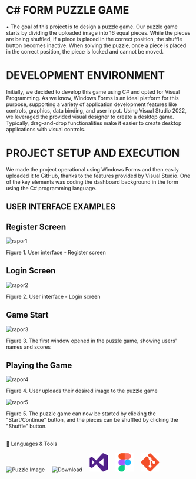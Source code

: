 # C# FORM PUZZLE GAME

• The goal of this project is to design a puzzle game. Our puzzle game starts by dividing the uploaded image into 16 equal pieces. While the pieces are being shuffled, if a piece is placed in the correct position, the shuffle button becomes inactive. When solving the puzzle, once a piece is placed in the correct position, the piece is locked and cannot be moved.

# DEVELOPMENT ENVIRONMENT
Initially, we decided to develop this game using C# and opted for Visual Programming. As we know, Windows Forms is an ideal platform for this purpose, supporting a variety of application development features like controls, graphics, data binding, and user input. Using Visual Studio 2022, we leveraged the provided visual designer to create a desktop game. Typically, drag-and-drop functionalities make it easier to create desktop applications with visual controls.

# PROJECT SETUP AND EXECUTION
We made the project operational using Windows Forms and then easily uploaded it to GitHub, thanks to the features provided by Visual Studio. One of the key elements was coding the dashboard background in the form using the C# programming language.

## USER INTERFACE EXAMPLES

## Register Screen

![rapor1](https://user-images.githubusercontent.com/72405540/230413027-dada2524-2a7e-4101-9094-d189036d0728.png)

Figure 1. User interface - Register screen

## Login Screen

![rapor2](https://user-images.githubusercontent.com/72405540/230413195-edd42fc8-b1ec-4d31-bb8b-0b20d890453e.png)

Figure 2. User interface - Login screen

## Game Start

![rapor3](https://user-images.githubusercontent.com/72405540/230413302-f17b475d-fae7-4a3e-b229-7b0674bd58ed.png)


Figure 3. The first window opened in the puzzle game, showing users' names and scores

## Playing the Game

![rapor4](https://user-images.githubusercontent.com/72405540/230413969-87a69149-78ce-4cc4-926d-b6069fb2f628.png)

Figure 4. User uploads their desired image to the puzzle game

![rapor5](https://user-images.githubusercontent.com/72405540/230414107-f25579b4-95a0-44f7-9d3f-6de566a198fc.png)

Figure 5. The puzzle game can now be started by clicking the "Start/Continue" button, and the pieces can be shuffled by clicking the "Shuffle" button.<br><br>


🧰 Languages & Tools
<br><br>
<img src="https://github.com/user-attachments/assets/f83ea8e5-0e62-48ea-b871-4b7ec1effd0f" alt="Puzzle Image" width="50" height="50" alt="C# (CSharp Form)"> &nbsp; &nbsp; 
<img src="https://github.com/user-attachments/assets/f05570ca-e4ac-4a2d-9c5d-f90ebd674ee8" width="60" height="50" alt="Download"> &nbsp; &nbsp; 
<img src="https://github.com/devicons/devicon/blob/master/icons/visualstudio/visualstudio-plain.svg" width="50" height="50" alt="Visual Studio"> &nbsp; &nbsp;
<img src="https://github.com/devicons/devicon/blob/master/icons/figma/figma-original.svg" width="50" height="50" alt="Figma"> &nbsp; &nbsp;
<img src="https://github.com/devicons/devicon/blob/master/icons/git/git-original.svg" width="50" height="50" alt="Git"> &nbsp; &nbsp;


